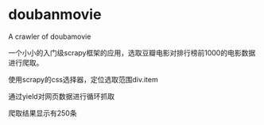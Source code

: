 # doubanmovie
 A crawler of doubamovie 
 
 一个小小的入门级scrapy框架的应用，选取豆瓣电影对排行榜前1000的电影数据进行爬取。

使用scrapy的css选择器，定位选取范围div.item

通过yield对网页数据进行循环抓取

爬取结果显示有250条
